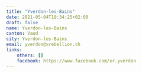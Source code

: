 ```yaml
---
title: "Yverdon-les-Bains"
date: 2021-05-04T19:34:25+02:00
draft: false
name: Yverdon-les-Bains
canton: Vaud
city: Yverdon-les-Bains
email: yverdon@xrebellion.ch
links:
    others: []
    facebook: https://www.facebook.com/xr.yverdon
---
```


